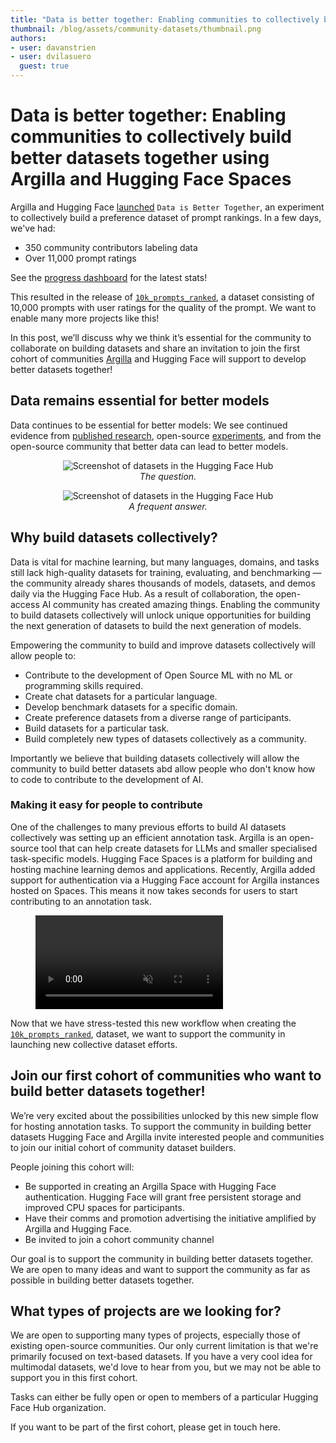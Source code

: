 ```yaml
---
title: "Data is better together: Enabling communities to collectively build better datasets together using Argilla and Hugging Face Spaces"
thumbnail: /blog/assets/community-datasets/thumbnail.png
authors:
- user: davanstrien
- user: dvilasuero
  guest: true
---
```


# Data is better together: Enabling communities to collectively build better datasets together using Argilla and Hugging Face Spaces 

Argilla and Hugging Face [launched](https://huggingface.co/posts/dvilasuero/680660181190026) `Data is Better Together`, an experiment to collectively build a preference dataset of prompt rankings. In a few days, we've had:

- 350 community contributors labeling data 
- Over 11,000 prompt ratings

See the [progress dashboard](https://huggingface.co/spaces/DIBT/prompt-collective-dashboard) for the latest stats!

This resulted in the release of [`10k_prompts_ranked`](https://huggingface.co/datasets/DIBT/10k_prompts_ranked), a dataset consisting of 10,000 prompts with user ratings for the quality of the prompt. We want to enable many more projects like this!

In this post, we’ll discuss why we think it’s essential for the community to collaborate on building datasets and share an invitation to join the first cohort of communities [Argilla](https://argilla.io/) and Hugging Face will support to develop better datasets together! 


## Data remains essential for better models

Data continues to be essential for better models: We see continued evidence from [published research](https://huggingface.co/papers/2402.05123), open-source [experiments](https://argilla.io/blog/notus7b/), and from the open-source community that better data can lead to better models. 

<p align="center"> 
 <img src="https://huggingface.co/datasets/huggingface/documentation-images/resolve/17480bfba418032faec37da19e9c678ac9eeed43/blog/community-datasets/why-model-better.png" alt="Screenshot of datasets in the Hugging Face Hub"><br> 
<em>The question.</em> 
 </p> 

<p align="center"> 
 <img src="https://huggingface.co/datasets/huggingface/documentation-images/resolve/17480bfba418032faec37da19e9c678ac9eeed43/blog/community-datasets/data-is-the-answer.png" alt="Screenshot of datasets in the Hugging Face Hub"><br> 
<em>A frequent answer.</em> 
 </p> 

## Why build datasets collectively?

Data is vital for machine learning, but many languages, domains, and tasks still lack high-quality datasets for training, evaluating, and benchmarking — the community already shares thousands of models, datasets, and demos daily via the Hugging Face Hub. As a result of collaboration, the open-access AI community has created amazing things. Enabling the community to build datasets collectively will unlock unique opportunities for building the next generation of datasets to build the next generation of models. 


Empowering the community to build and improve datasets collectively will allow people to:

- Contribute to the development of Open Source ML with no ML or programming skills required.
- Create chat datasets for a particular language.
- Develop benchmark datasets for a specific domain. 
- Create preference datasets from a diverse range of participants.
- Build datasets for a particular task.
- Build completely new types of datasets collectively as a community.

Importantly we believe that building datasets collectively will allow the community to build better datasets abd allow people who don't know how to code to contribute to the development of AI.

### Making it easy for people to contribute 

One of the challenges to many previous efforts to build AI datasets collectively was setting up an efficient annotation task. Argilla is an open-source tool that can help create datasets for LLMs and smaller specialised task-specific models. Hugging Face Spaces is a platform for building and hosting machine learning demos and applications. Recently, Argilla added support for authentication via a Hugging Face account for Argilla instances hosted on Spaces. This means it now takes seconds for users to start contributing to an annotation task. 

<figure class="image table text-center m-0 w-full">
    <video
        style="max-width: 90%; margin: auto;"
        autoplay loop muted playsinline
        src="https://video.twimg.com/ext_tw_video/1757693043619004416/pu/vid/avc1/1068x720/wh3DyY0nMcRJaMki.mp4?tag=12"
    ></video>
</figure>


Now that we have stress-tested this new workflow when creating the [`10k_prompts_ranked`](https://huggingface.co/datasets/DIBT/10k_prompts_ranked), dataset, we want to support the community in launching new collective dataset efforts. 

## Join our first cohort of communities who want to build better datasets together!

We’re very excited about the possibilities unlocked by this new simple flow for hosting annotation tasks. To support the community in building better datasets Hugging Face and Argilla invite interested people and communities to join our initial cohort of community dataset builders. 

People joining this cohort will:

- Be supported in creating an Argilla Space with Hugging Face authentication. Hugging Face will grant free persistent storage and improved CPU spaces for participants. 
- Have their comms and promotion advertising the initiative amplified by Argilla and Hugging Face.
- Be invited to join a cohort community channel 

Our goal is to support the community in building better datasets together. We are open to many ideas and want to support the community as far as possible in building better datasets together.

## What types of projects are we looking for?

We are open to supporting many types of projects, especially those of existing open-source communities. Our only current limitation is that we're primarily focused on text-based datasets. If you have a very cool idea for multimodal datasets, we'd love to hear from you, but we may not be able to support you in this first cohort.

Tasks can either be fully open or open to members of a particular Hugging Face Hub organization. 

If you want to be part of the first cohort, please get in touch here.
<!--TODO add contact method>

